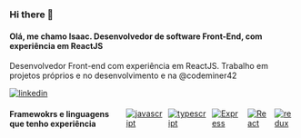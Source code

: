 ### Hi there 👋

#### Olá, me chamo Isaac. Desenvolvedor de software Front-End, com experiência em ReactJS
<p>
Desenvolvedor Front-end com experiência em ReactJS. Trabalho em projetos próprios e no desenvolvimento e na @codeminer42
</p>

<div style="display: flex; align-items: center; gap: 10px;">
  <a href="https://www.linkedin.com/in/isaac-alencar/">
    <img src="https://img.shields.io/badge/LinkedIn-0077B5?style=for-the-badge&logo=linkedin&logoColor=white" alt="linkedin" />
  </a>
</div>

<div style="display: flex; align-items: center; gap: 10px;">
  <h4>Framewokrs e linguagens que tenho experiência</h4>
    <a href="https://developer.mozilla.org/pt-BR/docs/Web/JavaScript/">
    <img src="https://img.shields.io/badge/JavaScript-F7DF1E?style=for-the-badge&logo=javascript&logoColor=black" alt="javascript" />
  </a>
  <a href="https://www.typescriptlang.org/">
    <img src="https://img.shields.io/badge/TypeScript-007ACC?style=for-the-badge&logo=typescript&logoColor=white" alt="typescript" />
  </a>
  <a href="https://expressjs.com/pt-br/">
    <img src="https://img.shields.io/badge/Express.js-404D59?style=for-the-badge" alt="Express" />
  </a>
    <a href="https://pt-br.reactjs.org/">
    <img src="https://img.shields.io/badge/React-20232A?style=for-the-badge&logo=react&logoColor=61DAFB" alt="React" />
  </a>
    <a href="https://redux.js.org/">
    <img src="https://img.shields.io/badge/Redux-593D88?style=for-the-badge&logo=redux&logoColor=white" alt="redux" />
  </a>
<!--    -->
</div>

<!--
**Isaac-alencar/Isaac-alencar** is a ✨ _special_ ✨ repository because its `README.md` (this file) appears on your GitHub profile.

Here are some ideas to get you started:

- 🔭 I’m currently working on ...
- 🌱 I’m currently learning ...
- 👯 I’m looking to collaborate on ...
- 🤔 I’m looking for help with ...
- 💬 Ask me about ...
- 📫 How to reach me: ...
- 😄 Pronouns: ...
- ⚡ Fun fact: ...
-->
